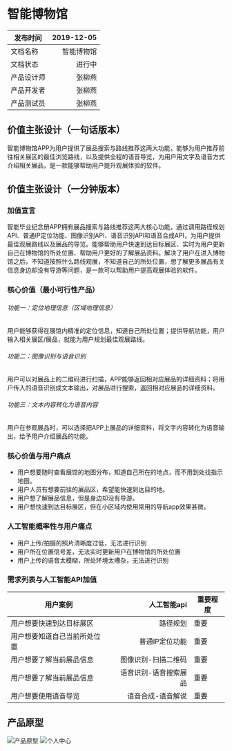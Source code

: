 # 智能博物馆
| 发布时间 | 2019-12-05 |
| ------  | -------:   |
| 文档名称 |  智能博物馆  |
| 文档状态 |  进行中     |
| 产品设计师  |  张柳燕    |
|  产品开发者 |  张柳燕    |
| 产品测试员|  张柳燕    |

## 价值主张设计（一句话版本）
智能博物馆APP为用户提供了展品搜索与路线推荐这两大功能，能够为用户推荐前往相关展区的最佳浏览路线，以及提供全程的语音导览，为用户用文字及语音方式介绍相关展品，是一款能够帮助用户提升观展体验的软件。

## 价值主张设计（一分钟版本）
### 加值宣言
智能毕业纪念册APP拥有展品搜索与路线推荐这两大核心功能，通过调用路径规划API、普通IP定位功能、图像识别API、语音识别API和语音合成API，为用户提供最佳观展路线以及展品的导览。能够帮助用户快速到达目标展区、实时为用户更新自己在博物馆的所处位置、帮助用户更好的了解展品资料。解决了用户在进入博物馆之后，不知道按照什么路线观展，不知道自己的所处位置，想了解更多展品有关信息身边却没有导游等问题，是一款可以帮助用户提高观展体验的软件。

### 核心价值（最小可行性产品）
###### 功能一：定位地理信息（区域地理信息）
用户能够获得在展馆内精准的定位信息，知道自己所处位置；提供导航功能，用户输入相关展区/展品，就能为用户规划最佳观展路线。

###### 功能二：图像识别与语音识别
用户可以对展品上的二维码进行扫描，APP能够返回相对应展品的详细资料；将用户传入的语音识别成文本输出，对展品进行搜索，返回相对应展品的详细资料。

###### 功能三：文本内容转化为语音内容
用户在参观展品时，可以选择把APP上展品的详细资料，将文字内容转化为语音输出，给予用户介绍展品的功能。

### 核心价值与用户痛点
* 用户想要随时查看展馆的地图分布，知道自己所在的地点，而不用到处找指示地图。
* 用户人员有想要前往的展品区，希望能快速到达目的地。
* 用户想了解展品信息，但是身边却没有导游。
* 用户想快速到达目标展区，但在小区域内使用常用的导航app效果甚微。


### 人工智能概率性与用户痛点
- 用户上传/拍摄的照片清晰度过低，无法进行识别
- 用户所在位置信号差，无法实时更新用户在博物馆的所处位置
- 用户上传的语音太模糊，所处环境太嘈杂，无法进行识别

### 需求列表与人工智能API加值
| 用户案例 | 人工智能api | 重要程度 |
| ------  | -------:   | -------   |
| 用户想要快速到达目标展区 |  路径规划 | 重要 |
| 用户想要知道自己当前所处位置 |  普通IP定位功能 | 重要 |
| 用户想要了解当前展品信息 |  图像识别-扫描二维码 | 重要 |
| 用户想要了解当前展品信息 |  语音识别-语音搜索展品 |重要 |
| 用户想要使用语音导览 |  语音合成-语音解说  |重要 |


## 产品原型

![产品原型](https://gitee.com/NFUNM171061397/API_ML_AI/raw/master/image/WechatIMG896.jpeg)
![个人中心](https://gitee.com/NFUNM171061397/API_ML_AI/raw/master/image/WechatIMG895.jpeg)

